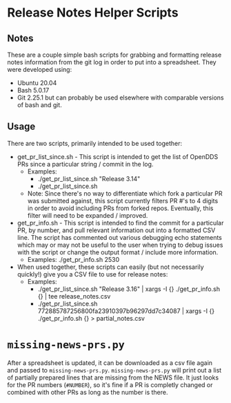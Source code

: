 # Release Notes Helper Scripts

## Notes

These are a couple simple bash scripts for grabbing and formatting release notes information from the git log in order to put into a spreadsheet. They were developed using:
* Ubuntu 20.04
* Bash 5.0.17
* Git 2.25.1
but can probably be used elsewhere with comparable versions of bash and git.

## Usage

There are two scripts, primarily intended to be used together:
* get_pr_list_since.sh - This script is intended to get the list of OpenDDS PRs since a particular string / commit in the log.
  * Examples:
    * ./get_pr_list_since.sh "Release 3.14"
    * ./get_pr_list_since.sh
  * Note: Since there's no way to differentiate which fork a particular PR was submitted against, this script currently filters PR #'s to 4 digits in order to avoid including PRs from forked repos. Eventually, this filter will need to be expanded / improved.
* get_pr_info.sh - This script is intended to find the commit for a particular PR, by number, and pull relevant information out into a formatted CSV line. The script has commented out various debugging echo statements which may or may not be useful to the user when trying to debug issues with the script or change the output format / include more information.
  * Examples:
    ./get_pr_info.sh 2530
* When used together, these scripts can easily (but not necessarily quickly!) give you a CSV file to use for release notes:
  * Examples:
    * ./get_pr_list_since.sh "Release 3.16" | xargs -I {} ./get_pr_info.sh {} | tee release_notes.csv
    * ./get_pr_list_since.sh 772885787256800fa23910397b96297dd7c34087 | xargs -I {} ./get_pr_info.sh {} > partial_notes.csv

# `missing-news-prs.py`

After a spreadsheet is updated, it can be downloaded as a csv file again and passed to `missing-news-prs.py`.
`missing-news-prs.py` will print out a list of partially prepared lines that are missing from the NEWS file.
It just looks for the PR numbers (`#NUMBER`), so it's fine if a PR is completly changed or combined with other PRs as long as the number is there.
